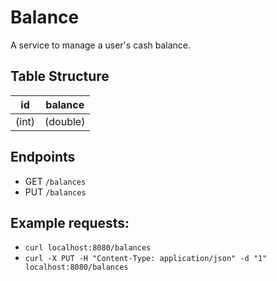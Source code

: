 # Balance
A service to manage a user's cash balance.

## Table Structure
| id    | balance  |
| ----- | -------- |
| (int) | (double) |

## Endpoints
- GET `/balances`
- PUT `/balances`

## Example requests:
- `curl localhost:8080/balances`
- `curl -X PUT -H "Content-Type: application/json" -d "1" localhost:8080/balances`